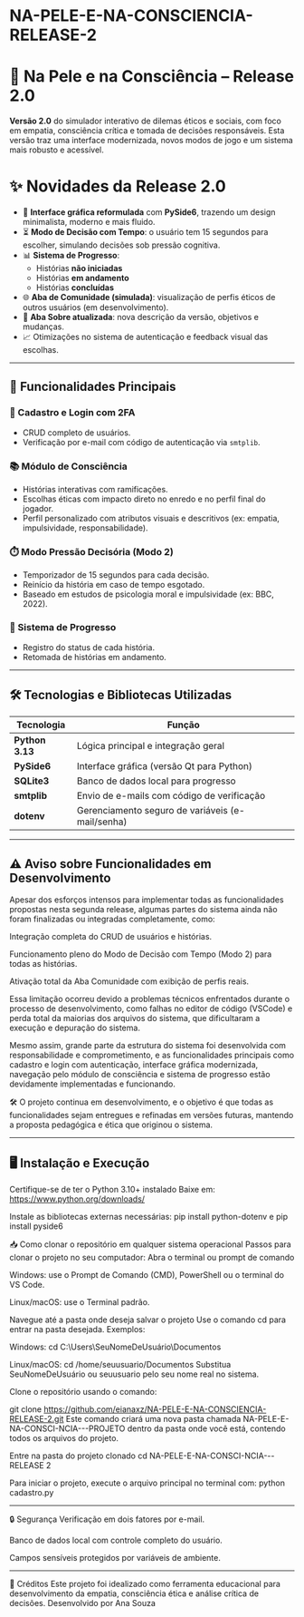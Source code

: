 # NA-PELE-E-NA-CONSCIENCIA-RELEASE-2

# 🧠 Na Pele e na Consciência – Release 2.0

**Versão 2.0** do simulador interativo de dilemas éticos e sociais, com foco em empatia, consciência crítica e tomada de decisões responsáveis. 
Esta versão traz uma interface modernizada, novos modos de jogo e um sistema mais robusto e acessível.



# ✨ Novidades da Release 2.0

- 🔄 **Interface gráfica reformulada** com **PySide6**, trazendo um design minimalista, moderno e mais fluido.
- ⏳ **Modo de Decisão com Tempo**: o usuário tem 15 segundos para escolher, simulando decisões sob pressão cognitiva.
- 📊 **Sistema de Progresso**:
  - Histórias **não iniciadas**
  - Histórias **em andamento**
  - Histórias **concluídas**
- 🌐 **Aba de Comunidade (simulada)**: visualização de perfis éticos de outros usuários (em desenvolvimento).
- 🧾 **Aba Sobre atualizada**: nova descrição da versão, objetivos e mudanças.
- 📈 Otimizações no sistema de autenticação e feedback visual das escolhas.

---

## 📌 Funcionalidades Principais

### 👤 Cadastro e Login com 2FA
- CRUD completo de usuários.
- Verificação por e-mail com código de autenticação via `smtplib`.

### 📚 Módulo de Consciência
- Histórias interativas com ramificações.
- Escolhas éticas com impacto direto no enredo e no perfil final do jogador.
- Perfil personalizado com atributos visuais e descritivos (ex: empatia, impulsividade, responsabilidade).

### ⏱️ Modo Pressão Decisória (Modo 2)
- Temporizador de 15 segundos para cada decisão.
- Reinício da história em caso de tempo esgotado.
- Baseado em estudos de psicologia moral e impulsividade (ex: BBC, 2022).

### 💾 Sistema de Progresso
- Registro do status de cada história.
- Retomada de histórias em andamento.

---

## 🛠️ Tecnologias e Bibliotecas Utilizadas

| Tecnologia     | Função                                  |
|----------------|------------------------------------------|
| **Python 3.13** | Lógica principal e integração geral     |
| **PySide6**     | Interface gráfica (versão Qt para Python) |
| **SQLite3**     | Banco de dados local para progresso     |
| **smtplib**     | Envio de e-mails com código de verificação |
| **dotenv**      | Gerenciamento seguro de variáveis (e-mail/senha) |


---
## ⚠️ Aviso sobre Funcionalidades em Desenvolvimento
Apesar dos esforços intensos para implementar todas as funcionalidades propostas nesta segunda release, algumas partes do sistema ainda não foram finalizadas ou integradas completamente, como:

Integração completa do CRUD de usuários e histórias.

Funcionamento pleno do Modo de Decisão com Tempo (Modo 2) para todas as histórias.

Ativação total da Aba Comunidade com exibição de perfis reais.

Essa limitação ocorreu devido a problemas técnicos enfrentados durante o processo de desenvolvimento, como falhas no editor de código (VSCode) e perda total da maiorias dos arquivos do sistema, que dificultaram a execução e depuração do sistema. 

Mesmo assim, grande parte da estrutura do sistema foi desenvolvida com responsabilidade e comprometimento, e as funcionalidades principais como cadastro e login com autenticação, interface gráfica modernizada, navegação pelo módulo de consciência e sistema de progresso estão devidamente implementadas e funcionando.

🛠️ O projeto continua em desenvolvimento, e o objetivo é que todas as funcionalidades sejam entregues e refinadas em versões futuras, mantendo a proposta pedagógica e ética que originou o sistema.

---

## 🖥️ Instalação e Execução

 Certifique-se de ter o Python 3.10+ instalado Baixe em: https://www.python.org/downloads/

Instale as bibliotecas externas necessárias: pip install python-dotenv e pip install pyside6

📥 Como clonar o repositório em qualquer sistema operacional Passos para clonar o projeto no seu computador: Abra o terminal ou prompt de comando

Windows: use o Prompt de Comando (CMD), PowerShell ou o terminal do VS Code.

Linux/macOS: use o Terminal padrão.

Navegue até a pasta onde deseja salvar o projeto Use o comando cd para entrar na pasta desejada. Exemplos:

Windows: cd C:\Users\SeuNomeDeUsuário\Documentos

Linux/macOS: cd /home/seuusuario/Documentos Substitua SeuNomeDeUsuário ou seuusuario pelo seu nome real no sistema.

Clone o repositório usando o comando:

git clone https://github.com/eianaxz/NA-PELE-E-NA-CONSCIENCIA-RELEASE-2.git Este comando criará uma nova pasta chamada NA-PELE-E-NA-CONSCI-NCIA---PROJETO dentro da pasta onde você está, contendo todos os arquivos do projeto.

Entre na pasta do projeto clonado cd NA-PELE-E-NA-CONSCI-NCIA---RELEASE 2

Para iniciar o projeto, execute o arquivo principal no terminal com: python cadastro.py

---

🔒 Segurança
Verificação em dois fatores por e-mail.

Banco de dados local com controle completo do usuário.

Campos sensíveis protegidos por variáveis de ambiente.

---
👥 Créditos
Este projeto foi idealizado como ferramenta educacional para desenvolvimento da empatia, consciência ética e análise crítica de decisões. 
Desenvolvido por Ana Souza 

